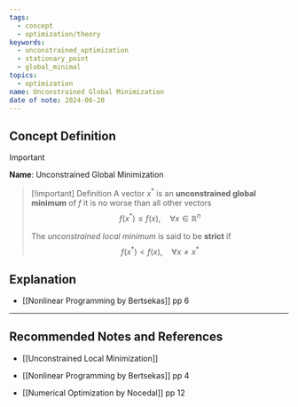 ```yaml
---
tags:
  - concept
  - optimization/theory
keywords:
  - unconstrained_optimization
  - stationary_point
  - global_minimal
topics:
  - optimization
name: Unconstrained Global Minimization
date of note: 2024-06-28
---
```


## Concept Definition

>[!important]
>**Name**: Unconstrained Global Minimization

>[!important] Definition
>A vector $x^{*}$ is an **unconstrained global minimum** of $f$ it is no worse than all other vectors
>$$
>f(x^{*}) \le f(x), \quad \forall x \in \mathbb{R}^{n}
>$$
>
>The *unconstrained local minimum* is said to be **strict** if 
>$$
>f(x^{*}) < f(x), \quad \forall x \neq  x^{*}
>$$


## Explanation




- [[Nonlinear Programming by Bertsekas]] pp 6


-----------
##  Recommended Notes and References

- [[Unconstrained Local Minimization]]

- [[Nonlinear Programming by Bertsekas]] pp 4 
- [[Numerical Optimization by Nocedal]] pp 12